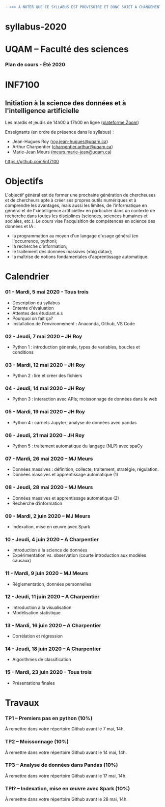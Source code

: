 ```diff
- >>> À NOTER QUE CE SYLLABUS EST PROVISOIRE ET DONC SUJET À CHANGEMENTS <<<
```

# syllabus-2020

# UQAM – Faculté des sciences
### Plan de cours  -  Été 2020

# INF7100
## Initiation à la science des données et à l'intelligence artificielle

Les mardis et jeudis de 14h00 à 17h00 en ligne ([plateforme Zoom](https://uqam.zoom.us/))

Enseignants (en ordre de présence dans le syllabus) :
- Jean-Hugues Roy (roy.jean-hugues@uqam.ca)
- Arthur Charpentier (charpentier.arthur@uqam.ca)
- Marie-Jean Meurs (meurs.marie-jean@uqam.ca)

https://github.com/inf7100

# Objectifs

L'objectif général est de former une prochaine génération de chercheuses et de chercheurs apte à créer ses propres outils numériques et à comprendre les avantages, mais aussi les limites, de l'informatique en général et de l'«intelligence artificielle» en particulier dans un contexte de recherche dans toutes les disciplines (sciences, sciences humaines et sociales, etc.).
Le cours vise l'acquisition de compétences en science des données et IA :
- la programmation au moyen d'un langage d'usage général (en l'occurrence, python);
- la recherche d'information;
- le traitement des données massives («big data»);
- la maîtrise de notions fondamentales d'apprentissage automatique.  

# Calendrier

### 01 - Mardi, 5 mai 2020 - Tous trois
- Description du syllabus
- Entente d'évaluation
- Attentes des étudiant.e.s
- Pourquoi on fait ça?
- Installation de l'environnement : Anaconda, Github, VS Code

### 02 - Jeudi, 7 mai 2020 – JH Roy
- Python 1 : introduction générale, types de variables, boucles et conditions

### 03 - Mardi, 12 mai 2020 – JH Roy
- Python 2 : lire et créer des fichiers

### 04 - Jeudi, 14 mai 2020 – JH Roy
- Python 3 : interaction avec APIs; moissonnage de données dans le web

### 05 - Mardi, 19 mai 2020 – JH Roy
- Python 4 : carnets Jupyter; analyse de données avec pandas

### 06 - Jeudi, 21 mai 2020 – JH Roy
- Python 5 : traitement automatique du langage (NLP) avec spaCy

### 07 - Mardi, 26 mai 2020 – MJ Meurs
- Données massives : définition, collecte, traitement, stratégie, régulation. 
- Données massives et apprentissage automatique (1)

### 08 - Jeudi, 28 mai 2020 – MJ Meurs
- Données massives et apprentissage automatique (2)
- Recherche d’information

### 09 - Mardi, 2 juin 2020 – MJ Meurs
- Indexation, mise en œuvre avec Spark

### 10 - Jeudi, 4 juin 2020 – A Charpentier
- Introduction à la science de données
- Expérimentation vs. observation (courte introduction aux modèles causaux)

### 11 - Mardi, 9 juin 2020 – MJ Meurs
- Réglementation, données personnelles

### 12 - Jeudi, 11 juin 2020 – A Charpentier
- Introduction à la visualisation
- Modélisation statistique

### 13 - Mardi, 16 juin 2020 – A Charpentier
- Corrélation et régression

### 14 - Jeudi, 18 juin 2020 – A Charpentier
- Algorithmes de classification

### 15 - Mardi, 23 juin 2020 - Tous trois
- Présentations finales

# Travaux

### TP1 – Premiers pas en python (10%)
À remettre dans votre répertoire Github avant le 7 mai, 14h.

### TP2 – Moissonnage (10%)
À remettre dans votre répertoire Github avant le 14 mai, 14h.

### TP3 – Analyse de données dans Pandas (10%)
À remettre dans votre répertoire Github avant le 17 mai, 14h.

### TPI? – Indexation, mise en œuvre avec Spark (10%)
À remettre dans votre répertoire Github avant le 28 mai, 14h.
